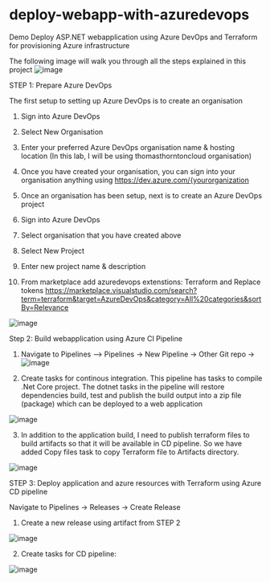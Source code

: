 # deploy-webapp-with-azuredevops
Demo Deploy ASP.NET webapplication using Azure DevOps and Terraform for provisioning Azure infrastructure

The following image will walk you through all the steps explained in this project
![image](https://user-images.githubusercontent.com/44494776/152757898-08b0c943-6a9e-4197-899c-b1e1bc456e12.png)


STEP 1: Prepare Azure DevOps

The first setup to setting up Azure DevOps is to create an organisation

1. Sign into Azure DevOps
2. Select New Organisation
3. Enter your preferred Azure DevOps organisation name & hosting location (In this lab, I will be using thomasthorntoncloud organisation)
4. Once you have created your organisation, you can sign into your organisation anything using https://dev.azure.com/{yourorganization
5. Once an organisation has been setup, next is to create an Azure DevOps project

6. Sign into Azure DevOps
7. Select organisation that you have created above
8. Select New Project
9. Enter new project name & description
10. From marketplace add azuredevops extenstions: Terraform and Replace tokens
https://marketplace.visualstudio.com/search?term=terraform&target=AzureDevOps&category=All%20categories&sortBy=Relevance




![image](https://user-images.githubusercontent.com/44494776/152761027-956d9205-8de8-4605-82cb-f0cab0474360.png)




Step 2: Build webapplication using Azure CI Pipeline

1. Navigate to Pipelines –> Pipelines -> New Pipeline -> Other Git repo -> ![image](https://user-images.githubusercontent.com/44494776/152773337-91562bc4-63ef-4be0-97f3-93c9799f6cc5.png)


2. Create tasks for continous integration. This pipeline has tasks to compile .Net Core project. The dotnet tasks in the pipeline will restore dependencies build, test and publish the build output into a zip file (package) which can be deployed to a web application

![image](https://user-images.githubusercontent.com/44494776/152773044-ee7278da-9ca9-43c3-a450-afa70ed61024.png)

3. In addition to the application build, I need to publish terraform files to build artifacts so that it will be available in CD pipeline. So we have added Copy files task to copy Terraform file to Artifacts directory.


![image](https://user-images.githubusercontent.com/44494776/152774371-d5d2c0bd-3c82-4336-b8a6-21b527a74192.png)



STEP 3:  Deploy application and azure resources with Terraform using Azure CD pipeline

Navigate to Pipelines -> Releases -> Create Release

1. Create a new release using artifact from STEP 2

![image](https://user-images.githubusercontent.com/44494776/152809927-e9aa8b96-5a4e-47d0-8c52-5adf856e816c.png)

2. Create tasks for CD pipeline:

![image](https://user-images.githubusercontent.com/44494776/152810199-c7450963-e897-4f9a-ac1f-096bed27bbcb.png)




